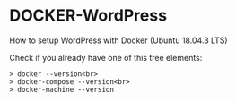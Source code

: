 # DOCKER-WordPress
How to setup WordPress with Docker (Ubuntu 18.04.3 LTS)

Check if you already have one of this tree elements:
```
> docker --version<br>
> docker-compose --version<br>
> docker-machine --version
```

